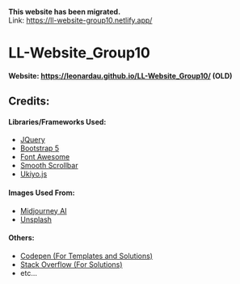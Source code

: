 
__This website has been migrated.__ <br>
Link: https://ll-website-group10.netlify.app/




# LL-Website_Group10
 
#### Website: https://leonardau.github.io/LL-Website_Group10/ (OLD)


## Credits:

#### Libraries/Frameworks Used:

- [JQuery](https://jquery.com/)
- [Bootstrap 5](https://getbootstrap.com/)
- [Font Awesome](https://fontawesome.com/)
- [Smooth Scrollbar](https://github.com/idiotWu/smooth-scrollbar)
- [Ukiyo.js](https://github.com/yitengjun/ukiyo-js)

#### Images Used From:
- [Midjourney AI](https://www.midjourney.com/)
- [Unsplash](https://unsplash.com/)

#### Others:
- [Codepen (For Templates and Solutions)](https://codepen.io/)
- [Stack Overflow (For Solutions)](https://stackoverflow.com/)
- etc...

